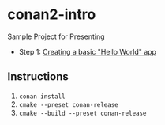 # conan2-intro

Sample Project for Presenting

- Step 1: [Creating a basic "Hello World" app](https://github.com/prince-chrismc/conan2-intro/tree/spdlog-hello-word)

## Instructions

1. `conan install`
2. `cmake --preset conan-release`
3. `cmake --build --preset conan-release`
